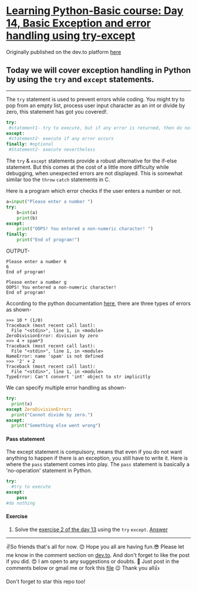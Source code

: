 # [Learning Python-Basic course: Day 14, Basic Exception and error handling using try-except](https://dev.to/aatmaj/learning-python-basic-course-day-14-basic-exception-and-error-handling-using-try-except-5f38)

Originally published on the dev.to platform [here](https://dev.to/aatmaj/learning-python-basic-course-day-14-basic-exception-and-error-handling-using-try-except-5f38)

## Today we will cover exception handling in Python by using the `try` and `except` statements.

---

The `try` statement is used to prevent errors while coding. You might try to pop from an empty list, process user input character as an int or divide by zero, this statement has got you covered!.

```python
try:
 #statement1- try to execute, but if any error is returned, then do not execute
except:
 #statement2- execute if any error occurs
finally: #optional
 #Statement2- execute nevertheless
```

The `try` & `except` statements provide a robust alternative for the if-else statement. But this comes at the cost of a little more difficulty while debugging, when unexpected errors are not displayed. This is somewhat similar too the `throw` `catch` statements in C.

Here is a program which error checks if the user enters a number or not.

```python
a=input("Please enter a number ")
try:
    b=int(a)
    print(b)
except:
    print("OOPS! You entered a non-numeric character! ")
finally:
    print("End of program!")
```

OUTPUT-

```
Please enter a number 6
6
End of program!
```

```
Please enter a number g
OOPS! You entered a non-numeric character!
End of program!
```

According to the python documentation [here](https://docs.python.org/3/tutorial/errors.html), there are three types of errors as shown-

```
>>> 10 * (1/0)
Traceback (most recent call last):
  File "<stdin>", line 1, in <module>
ZeroDivisionError: division by zero
>>> 4 + spam*3
Traceback (most recent call last):
  File "<stdin>", line 1, in <module>
NameError: name 'spam' is not defined
>>> '2' + 2
Traceback (most recent call last):
  File "<stdin>", line 1, in <module>
TypeError: Can't convert 'int' object to str implicitly
```

We can specify multiple error handling as shown-

```python
try:
  print(x)
except ZeroDivisionError:
  print("Cannot divide by zero.")
except:
  print("Something else went wrong")
```

#### Pass statement

The except statement is compulsory, means that even if you do not want anything to happen if there is an exception, you still have to write it. Here is where the `pass` statement comes into play. The `pass` statement is basically a 'no-operation' statement in Python.

```python
try:
  #try to execute
except:
    pass
#do nothing
```

#### Exercise

1. Solve the [exercise 2 of the day 13](https://dev.to/aatmaj/learning-python-basic-course-day-13-summary-of-the-week-and-stack-implementation-1b56) using the `try` `except`. [Answer](https://github.com/Aatmaj-Zephyr/Learning-Python/blob/60564a084135d6b25177c33a6e35a5b428b0f54e/Basic/Day%2014/Exercise%20solutions/Exercise%201.py)

---

✌️So friends that's all for now. 😊 Hope you all are having fun.😎 Please let me know in the comment section on [dev.to](https://dev.to/aatmaj/learning-python-basic-course-day-14-basic-exception-and-error-handling-using-try-except-5f38). And don't forget to like the post if you did. 😍
I am open to any suggestions or doubts. 🤠 Just post in the comments below or gmail me or fork this [file](https://github.com/Aatmaj-Zephyr/Learning-Python/blob/main/Basic/Doubts/Doubts.md) 😉
Thank you all👍

Don't forget to star this repo too!
